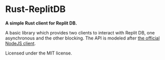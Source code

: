 # Rust-ReplitDB

**A simple Rust client for Replit DB.**

A basic library which provides two clients to interact with Replit DB, one asynchronous and the other blocking. The API is modeled after [the official NodeJS client](https://www.npmjs.com/package/@replit/database).

Licensed under the MIT license.
